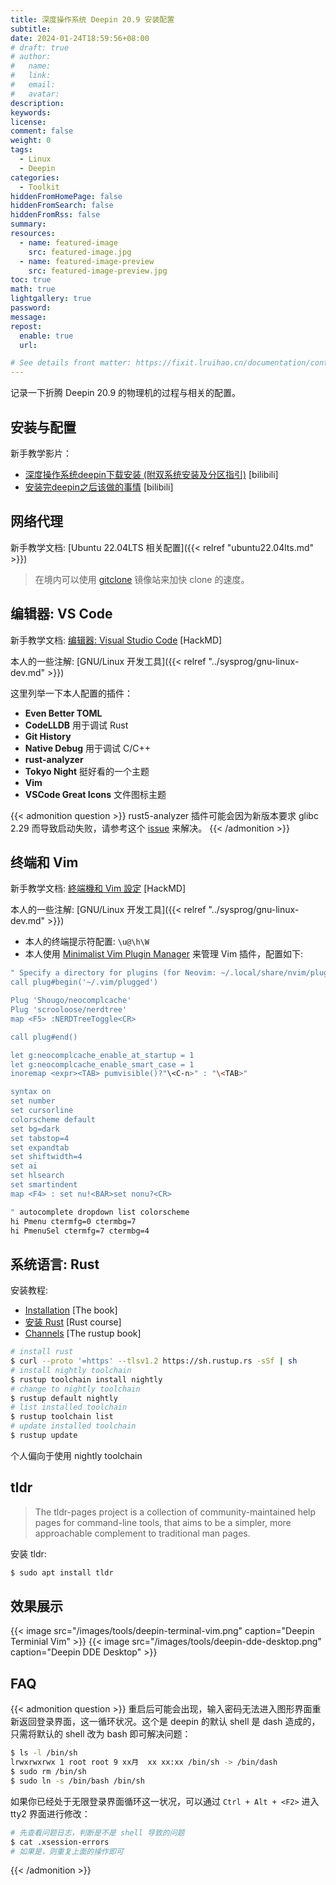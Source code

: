 ```yaml
---
title: 深度操作系统 Deepin 20.9 安装配置
subtitle:
date: 2024-01-24T18:59:56+08:00
# draft: true
# author:
#   name:
#   link:
#   email:
#   avatar:
description:
keywords:
license:
comment: false
weight: 0
tags:
  - Linux
  - Deepin
categories:
  - Toolkit
hiddenFromHomePage: false
hiddenFromSearch: false
hiddenFromRss: false
summary:
resources:
  - name: featured-image
    src: featured-image.jpg
  - name: featured-image-preview
    src: featured-image-preview.jpg
toc: true
math: true
lightgallery: true
password:
message:
repost:
  enable: true
  url:

# See details front matter: https://fixit.lruihao.cn/documentation/content-management/introduction/#front-matter
---
```


记录一下折腾 Deepin 20.9 的物理机的过程与相关的配置。

<!--more-->

## 安装与配置

新手教学影片：

- [深度操作系统deepin下载安装 (附双系统安装及分区指引)](https://www.bilibili.com/video/BV1ZQ4y1C7n3/?vd_source=99b5a7ef7355e5c62fe79d489b7711ca) [bilibili]
- [安装完deepin之后该做的事情](https://www.bilibili.com/video/BV1pE411E7dL/?vd_source=99b5a7ef7355e5c62fe79d489b7711ca) [bilibili]

## 网络代理

新手教学文档:
[Ubuntu 22.04LTS 相关配置]({{< relref "ubuntu22.04lts.md" >}})

> 在境内可以使用 [gitclone](http://gitclone.com) 镜像站来加快 clone 的速度。

## 编辑器: VS Code

新手教学文档: 
[编辑器: Visual Studio Code](https://hackmd.io/@sysprog/gnu-linux-dev/https%3A%2F%2Fhackmd.io%2Fs%2FrJPKpohsx) 
[HackMD]

本人的一些注解:
[GNU/Linux 开发工具]({{< relref "../sysprog/gnu-linux-dev.md" >}})

这里列举一下本人配置的插件：

- **Even Better TOML**
- **CodeLLDB** 用于调试 Rust
- **Git History**
- **Native Debug** 用于调试 C/C++
- **rust-analyzer**
- **Tokyo Night** 挺好看的一个主题
- **Vim**
- **VSCode Great Icons** 文件图标主题

{{< admonition question >}}
rust5-analyzer 插件可能会因为新版本要求 glibc 2.29 而导致启动失败，请参考这个 [issue](https://github.com/rust-lang/rust-analyzer/issues/11558) 来解决。
{{< /admonition >}}

## 终端和 Vim

新手教学文档: 
[終端機和 Vim 設定](https://hackmd.io/@sysprog/gnu-linux-dev/https%3A%2F%2Fhackmd.io%2Fs%2FHJv9naEwl) 
[HackMD]

本人的一些注解: 
[GNU/Linux 开发工具]({{< relref "../sysprog/gnu-linux-dev.md" >}})

- 本人的终端提示符配置: `\u@\h\W`
- 本人使用 [Minimalist Vim Plugin Manager](https://github.com/junegunn/vim-plug) 来管理 Vim 插件，配置如下:

```bash {title="~/.vimrc"}
" Specify a directory for plugins (for Neovim: ~/.local/share/nvim/plugged)                          
call plug#begin('~/.vim/plugged')

Plug 'Shougo/neocomplcache'
Plug 'scrooloose/nerdtree'
map <F5> :NERDTreeToggle<CR>

call plug#end()

let g:neocomplcache_enable_at_startup = 1 
let g:neocomplcache_enable_smart_case = 1 
inoremap <expr><TAB> pumvisible()?"\<C-n>" : "\<TAB>"

syntax on
set number
set cursorline
colorscheme default
set bg=dark
set tabstop=4
set expandtab
set shiftwidth=4
set ai
set hlsearch
set smartindent
map <F4> : set nu!<BAR>set nonu?<CR>

" autocomplete dropdown list colorscheme
hi Pmenu ctermfg=0 ctermbg=7 
hi PmenuSel ctermfg=7 ctermbg=4
```

## 系统语言: Rust

安装教程:

- [Installation](https://doc.rust-lang.org/book/ch01-01-installation.html) [The book]
- [安装 Rust](https://course.rs/first-try/installation.html) [Rust course]
- [Channels](https://rust-lang.github.io/rustup/concepts/channels.html) [The rustup book]

```bash
# install rust
$ curl --proto '=https' --tlsv1.2 https://sh.rustup.rs -sSf | sh
# install nightly toolchain
$ rustup toolchain install nightly
# change to nightly toolchain
$ rustup default nightly
# list installed toolchain
$ rustup toolchain list
# update installed toolchain
$ rustup update
```

个人偏向于使用 nightly toolchain

## tldr

> The tldr-pages project is a collection of community-maintained help pages for command-line tools, that aims to be a simpler, more approachable complement to traditional man pages.

安装 tldr:

```bash
$ sudo apt install tldr
```

## 效果展示

{{< image src="/images/tools/deepin-terminal-vim.png" caption="Deepin Terminial Vim" >}}
{{< image src="/images/tools/deepin-dde-desktop.png" caption="Deepin DDE Desktop" >}}

## FAQ

{{< admonition question >}}
重启后可能会出现，输入密码无法进入图形界面重新返回登录界面，这一循环状况。这个是 deepin 的默认 shell 是 dash 造成的，只需将默认的 shell 改为 bash 即可解决问题：

```bash
$ ls -l /bin/sh
lrwxrwxrwx 1 root root 9 xx月  xx xx:xx /bin/sh -> /bin/dash
$ sudo rm /bin/sh
$ sudo ln -s /bin/bash /bin/sh
```

如果你已经处于无限登录界面循环这一状况，可以通过 `Ctrl + Alt + <F2>` 进入 tty2 界面进行修改：

```bash
# 先查看问题日志，判断是不是 shell 导致的问题
$ cat .xsession-errors
# 如果是，则重复上面的操作即可
```

{{< /admonition >}}
